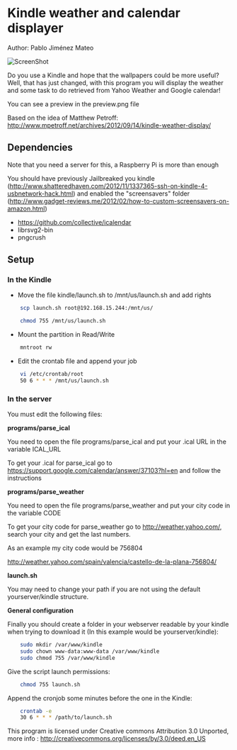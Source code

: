 Kindle weather and calendar displayer
====================================

Author: Pablo Jiménez Mateo

![ScreenShot](https://raw.github.com/gef3233/kindle-wallpaper/master/with_kindle.JPG)

Do you use a Kindle and hope that the wallpapers could be more useful? Well, that has just changed,
with this program you will display the weather and some task to do retrieved from Yahoo Weather
and Google calendar!

You can see a preview in the preview.png file

Based on the idea of Matthew Petroff: http://www.mpetroff.net/archives/2012/09/14/kindle-weather-display/

Dependencies
------------

Note that you need a server for this, a Raspberry Pi is more than enough

You should have previously Jailbreaked you kindle (http://www.shatteredhaven.com/2012/11/1337365-ssh-on-kindle-4-usbnetwork-hack.html)
and enabled the "screensavers" folder (http://www.gadget-reviews.me/2012/02/how-to-custom-screensavers-on-amazon.html)

- https://github.com/collective/icalendar
- librsvg2-bin 
- pngcrush

Setup
-------------

### In the Kindle

- Move the file kindle/launch.sh to /mnt/us/launch.sh and add rights
```bash
    scp launch.sh root@192.168.15.244:/mnt/us/

    chmod 755 /mnt/us/launch.sh
```
- Mount the partition in Read/Write
```bash
    mntroot rw
```
- Edit the crontab file and append your job
```bash
    vi /etc/crontab/root 
    50 6 * * * /mnt/us/launch.sh
```

### In the server

You must edit the following files:

**programs/parse_ical**

You need to open the file programs/parse_ical and put your .ical URL in the variable ICAL_URL

To get your .ical for parse_ical go to https://support.google.com/calendar/answer/37103?hl=en and follow the instructions

**programs/parse_weather**

You need to open the file programs/parse_weather and put your city code in the variable CODE

To get your city code for parse_weather go to http://weather.yahoo.com/, search your city and get the last numbers.

As an example my city code would be 756804

http://weather.yahoo.com/spain/valencia/castello-de-la-plana-756804/

**launch.sh**

You may need to change your path if you are not using the default yourserver/kindle structure.

**General configuration**

Finally you should create a folder in your webserver readable by your kindle when trying to download it (In this example would be yourserver/kindle):

```bash
    sudo mkdir /var/www/kindle
    sudo chown www-data:www-data /var/www/kindle
    sudo chmod 755 /var/www/kindle
```

Give the script launch permissions:

```bash
    chmod 755 launch.sh
```

Append the cronjob some minutes before the one in the Kindle:

```bash
    crontab -e 
    30 6 * * * /path/to/launch.sh
```

This program is licensed under Creative commons Attribution 3.0 Unported, more info : 
http://creativecommons.org/licenses/by/3.0/deed.en_US
